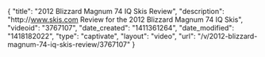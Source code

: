 {
    "title": "2012 Blizzard Magnum 74 IQ Skis Review",
    "description": "http:\/\/www.skis.com Review for the 2012 Blizzard Magnum 74 IQ Skis",
    "videoid": "3767107",
    "date_created": "1411361264",
    "date_modified": "1418182022",
    "type": "captivate",
    "layout": "video",
    "url": "\/v\/2012-blizzard-magnum-74-iq-skis-review\/3767107"
}